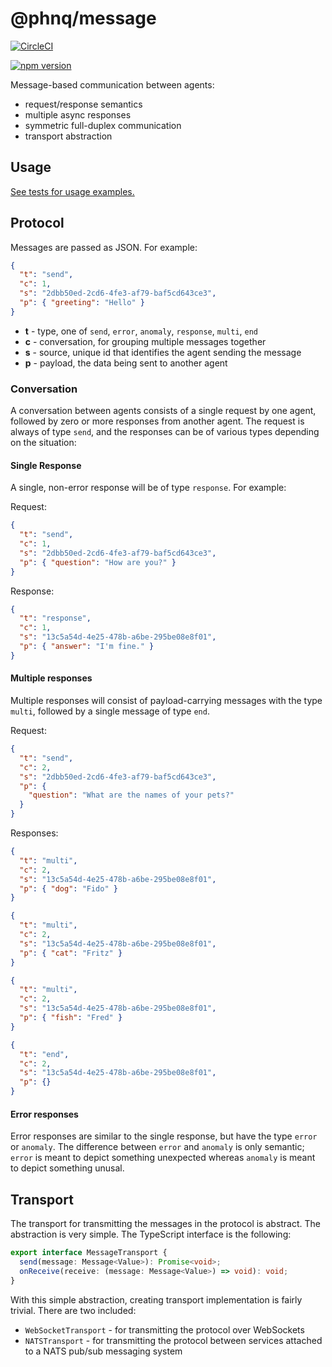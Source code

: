 # @phnq/message

[![CircleCI](https://circleci.com/gh/pgostovic/message.svg?style=svg)](https://circleci.com/gh/pgostovic/message)

[![npm version](https://badge.fury.io/js/%40phnq%2Fmessage.svg)](https://badge.fury.io/js/%40phnq%2Fmessage)

Message-based communication between agents:
- request/response semantics
- multiple async responses
- symmetric full-duplex communication
- transport abstraction

## Usage

[See tests for usage examples.](src/__tests__/)


## Protocol

Messages are passed as JSON. For example:

```json
{
  "t": "send",
  "c": 1,
  "s": "2dbb50ed-2cd6-4fe3-af79-baf5cd643ce3",
  "p": { "greeting": "Hello" }
}
```

- **t** - type, one of `send`, `error`, `anomaly`, `response`, `multi`, `end`
- **c** - conversation, for grouping multiple messages together
- **s** - source, unique id that identifies the agent sending the message
- **p** - payload, the data being sent to another agent


### Conversation
A conversation between agents consists of a single request by one agent, followed by zero or more responses from another agent. The request is always of type `send`, and the responses can be of various types depending on the situation:

#### Single Response
A single, non-error response will be of type `response`. For example:

Request:
```json
{
  "t": "send",
  "c": 1,
  "s": "2dbb50ed-2cd6-4fe3-af79-baf5cd643ce3",
  "p": { "question": "How are you?" }
}
```

Response:
```json
{
  "t": "response",
  "c": 1,
  "s": "13c5a54d-4e25-478b-a6be-295be08e8f01",
  "p": { "answer": "I'm fine." }
}
```

#### Multiple responses
Multiple responses will consist of payload-carrying messages with the type `multi`, followed by a single message of type `end`.

Request:
```json
{
  "t": "send",
  "c": 2,
  "s": "2dbb50ed-2cd6-4fe3-af79-baf5cd643ce3",
  "p": {
    "question": "What are the names of your pets?"
  }
}
```

Responses:
```json
{
  "t": "multi",
  "c": 2,
  "s": "13c5a54d-4e25-478b-a6be-295be08e8f01",
  "p": { "dog": "Fido" }
}
```
```json
{
  "t": "multi",
  "c": 2,
  "s": "13c5a54d-4e25-478b-a6be-295be08e8f01",
  "p": { "cat": "Fritz" }
}
```
```json
{
  "t": "multi",
  "c": 2,
  "s": "13c5a54d-4e25-478b-a6be-295be08e8f01",
  "p": { "fish": "Fred" }
}
```
```json
{
  "t": "end",
  "c": 2,
  "s": "13c5a54d-4e25-478b-a6be-295be08e8f01",
  "p": {}
}
```

#### Error responses
Error responses are similar to the single response, but have the type `error` or `anomaly`. The difference between `error` and `anomaly` is only semantic; `error` is meant to depict something unexpected whereas `anomaly` is meant to depict something unusal.

## Transport
The transport for transmitting the messages in the protocol is abstract. The abstraction is very simple. The TypeScript interface is the following:

```TypeScript
export interface MessageTransport {
  send(message: Message<Value>): Promise<void>;
  onReceive(receive: (message: Message<Value>) => void): void;
}
```

With this simple abstraction, creating transport implementation is fairly trivial. There are two included:
- `WebSocketTransport` - for transmitting the protocol over WebSockets
- `NATSTransport` - for transmitting the protocol between services attached to a NATS pub/sub messaging system
